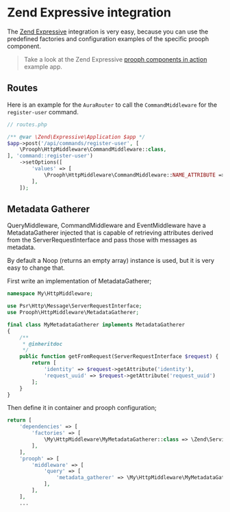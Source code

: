 # Zend Expressive integration

The [Zend Expressive](https://github.com/zendframework/zend-expressive) integration is very easy, because you can use the predefined factories and configuration examples of the specific prooph component.

> Take a look at the Zend Expressive [prooph components in action](https://github.com/prooph/proophessor-do "proophessor-do example app") example app.

## Routes

Here is an example for the `AuraRouter` to call the `CommandMiddleware` for the `register-user` command.

```php
// routes.php

/** @var \Zend\Expressive\Application $app */
$app->post('/api/commands/register-user', [
    \Prooph\HttpMiddleware\CommandMiddleware::class,
], 'command::register-user')
    ->setOptions([
        'values' => [
            \Prooph\HttpMiddleware\CommandMiddleware::NAME_ATTRIBUTE => \Prooph\ProophessorDo\Model\User\Command\RegisterUser::class,
        ],
    ]);
```

## Metadata Gatherer

QueryMiddleware, CommandMiddleware and EventMiddleware have a MetadataGatherer injected that is capable of retrieving attributes derived from the ServerRequestInterface and pass those with messages as metadata.

By default a Noop (returns an empty array) instance is used, but it is very easy to change that.

First write an implementation of MetadataGatherer;

```php
namespace My\HttpMiddleware;

use Psr\Http\Message\ServerRequestInterface;
use Prooph\HttpMiddleware\MetadataGatherer;

final class MyMetadataGatherer implements MetadataGatherer
{
    /**
     * @inheritdoc
     */
    public function getFromRequest(ServerRequestInterface $request) {
        return [
            'identity' => $request->getAttribute('identity'),
            'request_uuid' => $request->getAttribute('request_uuid')
        ];
    }
}

```

Then define it in container and prooph configuration;

```php
return [
    'dependencies' => [
        'factories' => [
            \My\HttpMiddleware\MyMetadataGatherer::class => \Zend\ServiceManager\Factory\InvokableFactory::class
        ],
    ],
    'prooph' => [
        'middleware' => [
            'query' => [
                'metadata_gatherer' => \My\HttpMiddleware\MyMetadataGatherer::class
            ],
        ],
    ],
    ...
```
